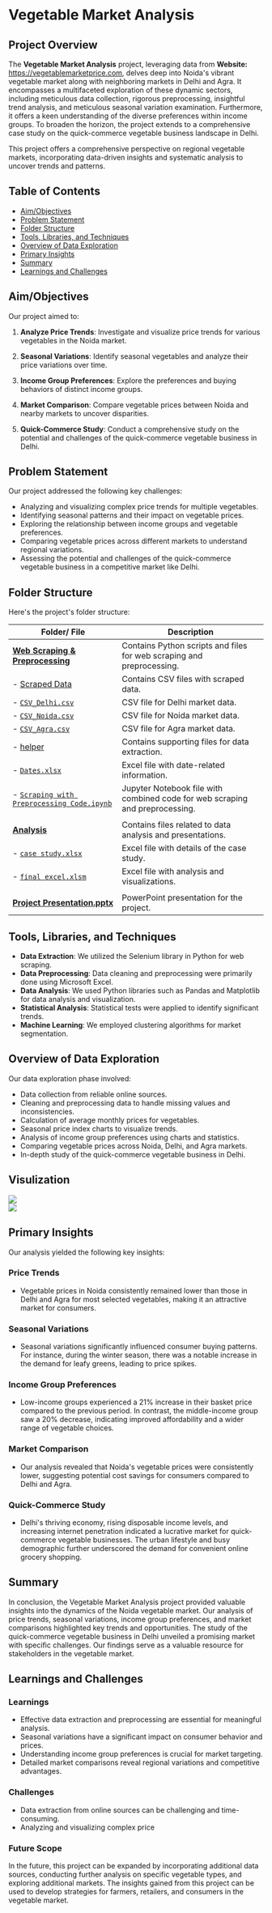 # Vegetable Market Analysis

## Project Overview


The **Vegetable Market Analysis** project, leveraging data from **Website:** https://vegetablemarketprice.com, delves deep into Noida's vibrant vegetable market along with neighboring markets in Delhi and Agra. It encompasses a multifaceted exploration of these dynamic sectors, including meticulous data collection, rigorous preprocessing, insightful trend analysis, and meticulous seasonal variation examination. Furthermore, it offers a keen understanding of the diverse preferences within income groups. To broaden the horizon, the project extends to a comprehensive case study on the quick-commerce vegetable business landscape in Delhi.

This project offers a comprehensive perspective on regional vegetable markets, incorporating data-driven insights and systematic analysis to uncover trends and patterns.

## Table of Contents
- [Aim/Objectives](#aimobjectives)
- [Problem Statement](#problem-statement)
- [Folder Structure](#folder-structure)
- [Tools, Libraries, and Techniques](#tools-libraries-and-techniques)
- [Overview of Data Exploration](#overview-of-data-exploration)
- [Primary Insights](#primary-insights)
- [Summary](#summary)
- [Learnings and Challenges](#learnings-and-challenges)


## Aim/Objectives

Our project aimed to:

1. **Analyze Price Trends**: Investigate and visualize price trends for various vegetables in the Noida market.

2. **Seasonal Variations**: Identify seasonal vegetables and analyze their price variations over time.

3. **Income Group Preferences**: Explore the preferences and buying behaviors of distinct income groups.

4. **Market Comparison**: Compare vegetable prices between Noida and nearby markets to uncover disparities.

5. **Quick-Commerce Study**: Conduct a comprehensive study on the potential and challenges of the quick-commerce vegetable business in Delhi.

## Problem Statement

Our project addressed the following key challenges:

- Analyzing and visualizing complex price trends for multiple vegetables.
- Identifying seasonal patterns and their impact on vegetable prices.
- Exploring the relationship between income groups and vegetable preferences.
- Comparing vegetable prices across different markets to understand regional variations.
- Assessing the potential and challenges of the quick-commerce vegetable business in a competitive market like Delhi.

## Folder Structure

Here's the project's folder structure:

| Folder/ File                                      | Description                                                                                                        |
|---------------------------------------------------|--------------------------------------------------------------------------------------------------------------------|
| **[Web Scraping & Preprocessing](Web%20Scraping%20&%20Preprocessing)**                  | Contains Python scripts and files for web scraping and preprocessing.                                           |
|   - [Scraped Data](Web%20Scraping%20&%20Preprocessing/Scraped%20Data)                                | Contains CSV files with scraped data.                                                                             |
|     - [`CSV_Delhi.csv`](Web%20Scraping%20&%20Preprocessing/Scraped%20Data/CSV_Delhi.csv)                            | CSV file for Delhi market data.                                                                                  |
|     - [`CSV_Noida.csv`](Web%20Scraping%20&%20Preprocessing/Scraped%20Data/CSV_Noida.csv)                            | CSV file for Noida market data.                                                                                  |
|     - [`CSV_Agra.csv`](Web%20Scraping%20&%20Preprocessing/Scraped%20Data/CSV_Agra.csv)                             | CSV file for Agra market data.                                                                                   |
|   - [helper](Web%20Scraping%20&%20Preprocessing/helper)                                        | Contains supporting files for data extraction.                                                                   |
|     - [`Dates.xlsx`](Web%20Scraping%20&%20Preprocessing/helper/Dates.xlsx)                               | Excel file with date-related information.                                                                        |
|   - [`Scraping with Preprocessing Code.ipynb`](Web%20Scraping%20&%20Preprocessing/Scraping%20with%20Preprocessing%20Code.ipynb)      | Jupyter Notebook file with combined code for web scraping and preprocessing.                                     |
|                                                   |                                                                                                                    |
| **[Analysis](Analysis)**                                      | Contains files related to data analysis and presentations.                                                       |
|   - [`case study.xlsx`](Analysis/case%20study.xlsx)                            | Excel file with details of the case study.                                                                       |
|   - [`final excel.xlsm`](Analysis/final%20excel.xlsm)                           | Excel file with analysis and visualizations.                                                                     |
|                                                   |                                                                                                                    |
| **[Project Presentation.pptx](Project%20Presentation.pptx)**                    | PowerPoint presentation for the project.                                                                         |


## Tools, Libraries, and Techniques

- **Data Extraction**: We utilized the Selenium library in Python for web scraping.
- **Data Preprocessing**: Data cleaning and preprocessing were primarily done using Microsoft Excel.
- **Data Analysis**: We used Python libraries such as Pandas and Matplotlib for data analysis and visualization.
- **Statistical Analysis**: Statistical tests were applied to identify significant trends.
- **Machine Learning**: We employed clustering algorithms for market segmentation.


## Overview of Data Exploration

Our data exploration phase involved:

- Data collection from reliable online sources.
- Cleaning and preprocessing data to handle missing values and inconsistencies.
- Calculation of average monthly prices for vegetables.
- Seasonal price index charts to visualize trends.
- Analysis of income group preferences using charts and statistics.
- Comparing vegetable prices across Noida, Delhi, and Agra markets.
- In-depth study of the quick-commerce vegetable business in Delhi.

## Visulization
<img src="https://github.com/AmarjeetRoy/Vegetable_Market_Analysis/assets/137817362/10cae715-8210-40dd-b9b3-779323dd6801" >
<br>
<img src="https://github.com/AmarjeetRoy/Vegetable_Market_Analysis/assets/137817362/608b2493-f2ed-4785-a6be-9eb4ffe33ab7" >

<br>


## Primary Insights

Our analysis yielded the following key insights:

### Price Trends

- Vegetable prices in Noida consistently remained lower than those in Delhi and Agra for most selected vegetables, making it an attractive market for consumers.

### Seasonal Variations

- Seasonal variations significantly influenced consumer buying patterns. For instance, during the winter season, there was a notable increase in the demand for leafy greens, leading to price spikes.

### Income Group Preferences

- Low-income groups experienced a 21% increase in their basket price compared to the previous period. In contrast, the middle-income group saw a 20% decrease, indicating improved affordability and a wider range of vegetable choices.

### Market Comparison

- Our analysis revealed that Noida's vegetable prices were consistently lower, suggesting potential cost savings for consumers compared to Delhi and Agra.

### Quick-Commerce Study

- Delhi's thriving economy, rising disposable income levels, and increasing internet penetration indicated a lucrative market for quick-commerce vegetable businesses. The urban lifestyle and busy demographic further underscored the demand for convenient online grocery shopping.


## Summary

In conclusion, the Vegetable Market Analysis project provided valuable insights into the dynamics of the Noida vegetable market. Our analysis of price trends, seasonal variations, income group preferences, and market comparisons highlighted key trends and opportunities. The study of the quick-commerce vegetable business in Delhi unveiled a promising market with specific challenges. Our findings serve as a valuable resource for stakeholders in the vegetable market.

## Learnings and Challenges

### Learnings

- Effective data extraction and preprocessing are essential for meaningful analysis.
- Seasonal variations have a significant impact on consumer behavior and prices.
- Understanding income group preferences is crucial for market targeting.
- Detailed market comparisons reveal regional variations and competitive advantages.

### Challenges

- Data extraction from online sources can be challenging and time-consuming.
- Analyzing and visualizing complex price

### Future Scope

In the future, this project can be expanded by incorporating additional data sources, conducting further analysis on specific vegetable types, and exploring additional markets. The insights gained from this project can be used to develop strategies for farmers, retailers, and consumers in the vegetable market.

